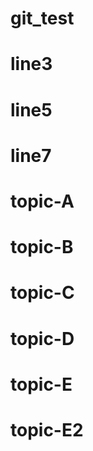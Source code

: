 # git_test

# line3

# line5

# line7

# topic-A

# topic-B

# topic-C

# topic-D

# topic-E

# topic-E2
